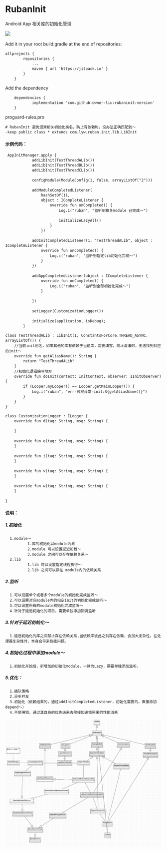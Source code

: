 # RubanInit
Android App 相关库的初始化管理

[![](https://jitpack.io/v/owner-liu/rubaninit.svg)](https://jitpack.io/#owner-liu/rubaninit)

Add it in your root build.gradle at the end of repositories:
```
allprojects {
		repositories {
			...
			maven { url 'https://jitpack.io' }
		}
	}
```

Add the dependency
```
	dependencies {
	        implementation 'com.github.owner-liu:rubaninit:version'
	}
```

proguard-rules.pro
```
# RubanInit 避免混淆相关初始化类名，防止有依赖时，没办法正确匹配到～ 
-keep public class * extends com.lyw.ruban.init.lib.LibInit
```

#### 示例代码：
```
 AppInitManager.apply {
            addLibInit(TestThreadALib())
            addLibInit(TestThreadBLib())
            addLibInit(TestThreadCLib())

            configModule(ModuleConfig(1, false, arrayListOf("2")))

            addModuleCompletedListener(
                hashSetOf(1),
                object : ICompleteListener {
                    override fun onCompleted() {
                        Log.i("ruban", "监听到相关module 已完成～")

                        initializeLazyAll()
                    }
                })

            addInitCompletedListener(1, "TestThreadALib", object : ICompleteListener {
                override fun onCompleted() {
                    Log.i("ruban", "监听到指定lib初始化完成～")
                }
            })

            addAppCompletedListener(object : ICompleteListener {
                override fun onCompleted() {
                    Log.i("ruban", "监听到全部初始化完成～")
                }

            })

            setLogger(CustomizationLogger())

            initialize(application, isDebug);
        }
```
```
class TestThreadALib : LibInit(1, ConstantsForCore.THREAD_ASYNC, arrayListOf()) {
    //当前init别名，如果其他的库有依赖于当前库，需要填写，防止混淆时，无法找到对应的init～
    override fun getAliasName(): String {
        return "TestThreadALib"
    }
    //初始化逻辑编写地方
    override fun doInit(context: InitContext, observer: IInitObserver) {
        if (Looper.myLooper() == Looper.getMainLooper()) {
            Log.i("ruban", "err-线程异常-init:${getAliasName()}")
        }
    }
}
```
```
class CustomizationLogger : ILogger {
    override fun d(tag: String, msg: String) {

    }

    override fun e(tag: String, msg: String) {
    }

    override fun i(tag: String, msg: String) {
    }

    override fun v(tag: String, msg: String) {
    }

    override fun w(tag: String, msg: String) {
    }

}
```

#### 说明：
##### 1.初始化
      1.module～
              1.库的初始化以module为界
              2.module 可以设置延迟加载～
              3.module 之间可以存在依赖关系～
      2.lib
              1.lib 可以设置指定线程执行～
              2.lib 之间可以存在 module内的依赖关系

 ##### 2.监听
      1.可以设置单个或者多个module的初始化完成监听～
      2.可以设置对应module内的指定Init的初始化完成监听～
      3.可以设置所有的module初始化完成监听～
      4.针对于延迟初始化的项目，需要单独添加回调监听

 ##### 3.针对于延迟初始化～
      1.延迟初始化的库之间禁止存在依赖关系,当依赖库彼此之前存在依赖，会加大复杂性，在处理器复杂性时，本身会带来性能问题。
      
 ##### 4.初始化过程中添加module～
      1.初始化开始后，新增加的初始化module，一律为Lazy，需要单独添加监听。

 ##### 5.优化：
      1.插队策略
      2.异步并发
      3.初始化（依赖结果的，通过addInitCompletedListener，初始化需要的，直接添加depend～）
      4.不使用锁，通过其自身的优先级来去除掉加速锁带来的性能消耗

![](https://github.com/owner-liu/pic/blob/master/ruban_uml.jpg)

